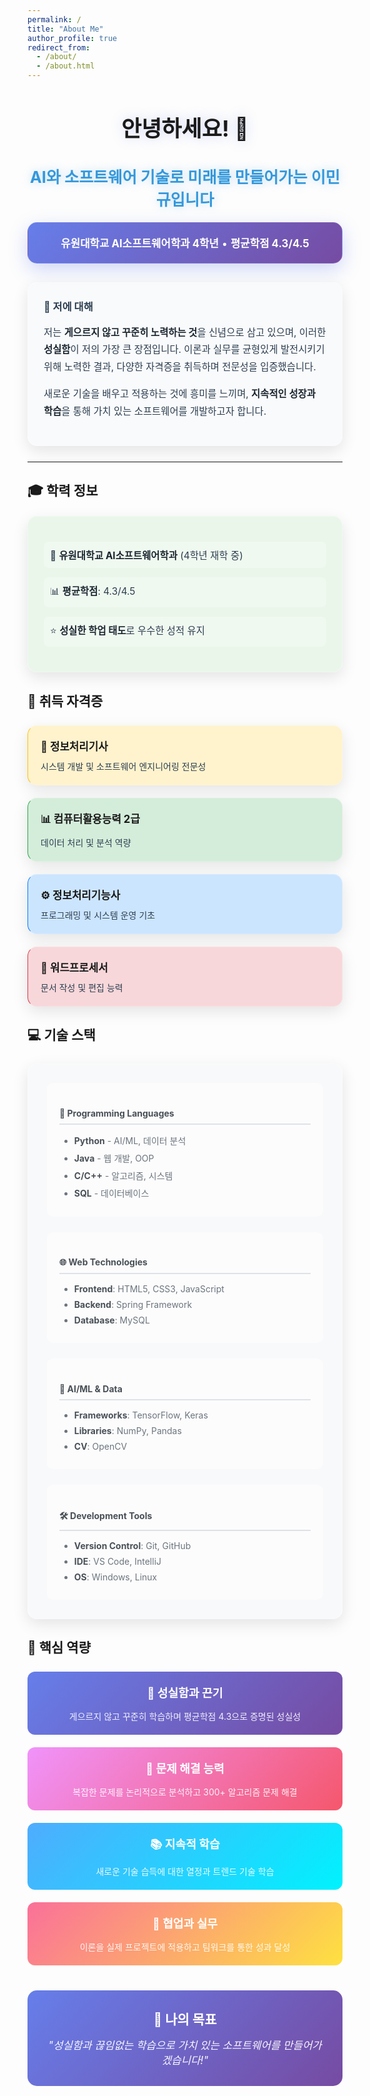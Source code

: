 ```yaml
---
permalink: /
title: "About Me"
author_profile: true
redirect_from: 
  - /about/
  - /about.html
---
```


<style>
  /* 다크모드 대응 CSS - 파티클 효과와 조화 */
  .hero-section {
    text-align: center; 
    margin-bottom: 30px;
    position: relative;
    z-index: 1;
  }
  
  .hero-title {
    font-size: 2.5em; 
    margin-bottom: 10px;
    color: #1a1a1a !important;
    text-shadow: 0 0 20px rgba(102, 126, 234, 0.3);
    transition: all 0.3s ease;
  }
  
  .hero-subtitle {
    font-size: 1.8em; 
    margin-bottom: 20px;
    color: #3498db !important;
    text-shadow: 0 0 15px rgba(52, 152, 219, 0.3);
  }
  
  .hero-badge {
    background: linear-gradient(135deg, #667eea 0%, #764ba2 100%); 
    color: white; 
    padding: 20px; 
    border-radius: 15px; 
    margin: 20px 0;
    box-shadow: 0 10px 30px rgba(102, 126, 234, 0.3);
    backdrop-filter: blur(10px);
    border: 1px solid rgba(255, 255, 255, 0.1);
  }
  
  .hero-badge p {
    font-size: 1.2em; 
    margin: 0;
  }
  
  .intro-section {
    background: rgba(248, 249, 250, 0.8); 
    padding: 25px; 
    border-radius: 15px; 
    border-left: 5px solid #3498db; 
    margin: 25px 0;
    backdrop-filter: blur(15px);
    box-shadow: 0 8px 25px rgba(0, 0, 0, 0.1);
    border: 1px solid rgba(255, 255, 255, 0.2);
    position: relative;
    z-index: 1;
  }
  
  .intro-section h3 {
    color: #2c3e50 !important; 
    margin-top: 0;
  }
  
  .intro-section p {
    font-size: 1.1em; 
    line-height: 1.8;
    color: #2c3e50 !important;
  }
  
  .intro-section strong {
    color: #1a252f !important;
  }
  
  /* 학력 정보 스타일 - 파티클 효과와 조화 */
  .education-section {
    background: rgba(232, 245, 232, 0.9); 
    padding: 25px; 
    border-radius: 15px; 
    margin: 20px 0;
    backdrop-filter: blur(15px);
    box-shadow: 0 8px 25px rgba(0, 0, 0, 0.1);
    border: 1px solid rgba(255, 255, 255, 0.3);
    position: relative;
    z-index: 1;
  }
  
  .education-section ul {
    list-style: none; 
    padding: 0;
  }
  
  .education-section li {
    margin: 15px 0; 
    font-size: 1.1em;
    color: #2c3e50 !important;
    padding: 10px;
    border-radius: 8px;
    background: rgba(255, 255, 255, 0.3);
    transition: all 0.3s ease;
  }
  
  .education-section li strong {
    color: #1a252f !important;
  }
  
  .education-section li:hover {
    transform: translateX(5px);
    background: rgba(255, 255, 255, 0.5);
    box-shadow: 0 5px 15px rgba(0, 0, 0, 0.1);
  }
  
  /* 자격증 카드 스타일 - 파티클 효과와 조화 */
  .cert-grid {
    display: grid; 
    grid-template-columns: repeat(auto-fit, minmax(300px, 1fr)); 
    gap: 20px; 
    margin: 25px 0;
  }
  
  .cert-card {
    padding: 20px; 
    border-radius: 15px; 
    border-left: 4px solid;
    backdrop-filter: blur(15px);
    box-shadow: 0 8px 25px rgba(0, 0, 0, 0.1);
    border: 1px solid rgba(255, 255, 255, 0.2);
    transition: all 0.3s ease;
    position: relative;
    z-index: 1;
  }
  
  .cert-card:hover {
    transform: translateY(-5px);
    box-shadow: 0 15px 35px rgba(0, 0, 0, 0.15);
  }
  
  .cert-card h4, .cert-card p {
    margin: 0;
  }
  
  .cert-card h4 {
    margin-bottom: 10px;
    font-size: 1.2em;
    color: #1a1a1a !important;
  }
  
  .cert-card p {
    color: #2c3e50 !important;
  }
  
  /* 기술 스택 스타일 - 파티클 효과와 조화 */
  .tech-section {
    background: rgba(248, 249, 250, 0.9); 
    padding: 30px; 
    border-radius: 15px; 
    margin: 25px 0;
    backdrop-filter: blur(15px);
    box-shadow: 0 8px 25px rgba(0, 0, 0, 0.1);
    border: 1px solid rgba(255, 255, 255, 0.3);
    position: relative;
    z-index: 1;
  }
  
  .tech-grid {
    display: grid; 
    grid-template-columns: repeat(auto-fit, minmax(250px, 1fr)); 
    gap: 25px;
  }
  
  .tech-category {
    background: rgba(255, 255, 255, 0.5);
    padding: 20px;
    border-radius: 10px;
    transition: all 0.3s ease;
  }
  
  .tech-category:hover {
    transform: translateY(-3px);
    box-shadow: 0 10px 20px rgba(0, 0, 0, 0.1);
  }
  
  .tech-category h4 {
    color: #495057 !important; 
    border-bottom: 2px solid #dee2e6; 
    padding-bottom: 8px;
    margin-bottom: 15px;
  }
  
  .tech-category ul {
    color: #6c757d !important;
    margin: 0;
  }
  
  .tech-category li {
    margin: 8px 0;
    transition: all 0.2s ease;
    color: #6c757d !important;
  }
  
  .tech-category li strong {
    color: #495057 !important;
  }
  
  .tech-category li:hover {
    color: #3498db !important;
    transform: translateX(3px);
  }
  
  /* 섹션 제목 라이트 모드 */
  h2 {
    color: #1a1a1a !important;
  }
  
  /* 다크모드 전용 스타일 */
  @media (prefers-color-scheme: dark) {
    .hero-title {
      color: #e8e8e8 !important;
    }
    
    .hero-subtitle {
      color: #64b5f6 !important;
    }
    
    .intro-section {
      background: rgba(45, 45, 45, 0.9) !important;
      border-left-color: #64b5f6 !important;
    }
    
    .intro-section h3 {
      color: #e8e8e8 !important;
    }
    
    .intro-section p {
      color: #e8e8e8 !important;
    }
    
    .intro-section p strong {
      color: #ffffff !important;
    }
    
    .education-section {
      background: rgba(45, 65, 45, 0.9) !important;
    }
    
    .education-section li {
      color: #e8e8e8 !important;
      background: rgba(255, 255, 255, 0.1) !important;
    }
    
    .education-section li strong {
      color: #ffffff !important;
    }
    
    .education-section li:hover {
      background: rgba(255, 255, 255, 0.2) !important;
    }
    
    .tech-section {
      background: rgba(40, 40, 40, 0.9) !important;
    }
    
    .tech-category {
      background: rgba(255, 255, 255, 0.1) !important;
    }
    
    .tech-category h4 {
      color: #e8e8e8 !important;
      border-bottom-color: #555 !important;
    }
    
    .tech-category ul {
      color: #cccccc !important;
    }
    
    .tech-category li {
      color: #cccccc !important;
    }
    
    .tech-category li strong {
      color: #ffffff !important;
    }
    
    .tech-category li:hover {
      color: #64b5f6 !important;
    }
    
    /* 섹션 제목 다크모드 */
    h2 {
      color: #e8e8e8 !important;
    }
    
    /* 자격증 카드 제목들 다크모드에서만 밝게 */
    .cert-card h4 {
      color: inherit !important;
    }
    
    /* 자격증 카드 다크모드 색상 */
    .cert-card:nth-child(1) {
      background-color: rgba(255, 243, 205, 0.2) !important;
      color: #ffd54f !important;
      border-left-color: #ffc107 !important;
    }
    
    .cert-card:nth-child(1) h4 {
      color: #ffd54f !important;
    }
    
    .cert-card:nth-child(1) p {
      color: #ffecb3 !important;
    }
    
    .cert-card:nth-child(2) {
      background-color: rgba(212, 237, 218, 0.2) !important;
      color: #81c784 !important;
      border-left-color: #28a745 !important;
    }
    
    .cert-card:nth-child(2) h4 {
      color: #81c784 !important;
    }
    
    .cert-card:nth-child(2) p {
      color: #c8e6c9 !important;
    }
    
    .cert-card:nth-child(3) {
      background-color: rgba(204, 229, 255, 0.2) !important;
      color: #64b5f6 !important;
      border-left-color: #007bff !important;
    }
    
    .cert-card:nth-child(3) h4 {
      color: #64b5f6 !important;
    }
    
    .cert-card:nth-child(3) p {
      color: #bbdefb !important;
    }
    
    .cert-card:nth-child(4) {
      background-color: rgba(248, 215, 218, 0.2) !important;
      color: #f48fb1 !important;
      border-left-color: #dc3545 !important;
    }
    
    .cert-card:nth-child(4) h4 {
      color: #f48fb1 !important;
    }
    
    .cert-card:nth-child(4) p {
      color: #f8bbd9 !important;
    }
  }
</style>

<div class="hero-section">
  <h1 class="hero-title">
    안녕하세요! 👋
  </h1>
  <h2 class="hero-subtitle">
    AI와 소프트웨어 기술로 미래를 만들어가는 <strong>이민규</strong>입니다
  </h2>
  <div class="hero-badge">
    <p>
      <strong>유원대학교 AI소프트웨어학과 4학년</strong> • <strong>평균학점 4.3/4.5</strong>
    </p>
  </div>
</div>

<div class="intro-section">
  <h3>🌟 저에 대해</h3>
  <p>
    저는 <strong>게으르지 않고 꾸준히 노력하는 것</strong>을 신념으로 삼고 있으며, 이러한 <strong>성실함</strong>이 저의 가장 큰 장점입니다. 이론과 실무를 균형있게 발전시키기 위해 노력한 결과, 다양한 자격증을 취득하며 전문성을 입증했습니다.
  </p>
  <p>
    새로운 기술을 배우고 적용하는 것에 흥미를 느끼며, <strong>지속적인 성장과 학습</strong>을 통해 가치 있는 소프트웨어를 개발하고자 합니다.
  </p>
</div>

---

## 🎓 학력 정보
<div class="education-section">
  <ul>
    <li>
      🏫 <strong>유원대학교 AI소프트웨어학과</strong> (4학년 재학 중)
    </li>
    <li>
      📊 <strong>평균학점</strong>: 4.3/4.5
    </li>
    <li>
      ⭐ <strong>성실한 학업 태도</strong>로 우수한 성적 유지
    </li>
  </ul>
</div>

## 🏅 취득 자격증
<div class="cert-grid">
  <div class="cert-card" style="background-color: #fff3cd; color: #856404; border-left-color: #ffc107;">
    <h4>💼 정보처리기사</h4>
    <p>시스템 개발 및 소프트웨어 엔지니어링 전문성</p>
  </div>
  <div class="cert-card" style="background-color: #d4edda; color: #155724; border-left-color: #28a745;">
    <h4>📊 컴퓨터활용능력 2급</h4>
    <p>데이터 처리 및 분석 역량</p>
  </div>
  <div class="cert-card" style="background-color: #cce5ff; color: #004085; border-left-color: #007bff;">
    <h4>⚙️ 정보처리기능사</h4>
    <p>프로그래밍 및 시스템 운영 기초</p>
  </div>
  <div class="cert-card" style="background-color: #f8d7da; color: #721c24; border-left-color: #dc3545;">
    <h4>📝 워드프로세서</h4>
    <p>문서 작성 및 편집 능력</p>
  </div>
</div>

## 💻 기술 스택
<div class="tech-section">
  <div class="tech-grid">
    <div class="tech-category">
      <h4>🐍 Programming Languages</h4>
      <ul>
        <li><strong>Python</strong> - AI/ML, 데이터 분석</li>
        <li><strong>Java</strong> - 웹 개발, OOP</li>
        <li><strong>C/C++</strong> - 알고리즘, 시스템</li>
        <li><strong>SQL</strong> - 데이터베이스</li>
      </ul>
    </div>
    <div class="tech-category">
      <h4>🌐 Web Technologies</h4>
      <ul>
        <li><strong>Frontend</strong>: HTML5, CSS3, JavaScript</li>
        <li><strong>Backend</strong>: Spring Framework</li>
        <li><strong>Database</strong>: MySQL</li>
      </ul>
    </div>
    <div class="tech-category">
      <h4>🤖 AI/ML & Data</h4>
      <ul>
        <li><strong>Frameworks</strong>: TensorFlow, Keras</li>
        <li><strong>Libraries</strong>: NumPy, Pandas</li>
        <li><strong>CV</strong>: OpenCV</li>
      </ul>
    </div>
    <div class="tech-category">
      <h4>🛠️ Development Tools</h4>
      <ul>
        <li><strong>Version Control</strong>: Git, GitHub</li>
        <li><strong>IDE</strong>: VS Code, IntelliJ</li>
        <li><strong>OS</strong>: Windows, Linux</li>
      </ul>
    </div>
  </div>
</div>

## 🚀 핵심 역량
<div style="display: grid; grid-template-columns: repeat(auto-fit, minmax(280px, 1fr)); gap: 20px; margin: 25px 0;">
  <div style="background: linear-gradient(135deg, #667eea 0%, #764ba2 100%); color: white; padding: 20px; border-radius: 12px; text-align: center;">
    <h4 style="margin: 0 0 15px 0; font-size: 1.3em;">🎯 성실함과 끈기</h4>
    <p style="margin: 0; opacity: 0.9;">게으르지 않고 꾸준히 학습하며 평균학점 4.3으로 증명된 성실성</p>
  </div>
  <div style="background: linear-gradient(135deg, #f093fb 0%, #f5576c 100%); color: white; padding: 20px; border-radius: 12px; text-align: center;">
    <h4 style="margin: 0 0 15px 0; font-size: 1.3em;">🧠 문제 해결 능력</h4>
    <p style="margin: 0; opacity: 0.9;">복잡한 문제를 논리적으로 분석하고 300+ 알고리즘 문제 해결</p>
  </div>
  <div style="background: linear-gradient(135deg, #4facfe 0%, #00f2fe 100%); color: white; padding: 20px; border-radius: 12px; text-align: center;">
    <h4 style="margin: 0 0 15px 0; font-size: 1.3em;">📚 지속적 학습</h4>
    <p style="margin: 0; opacity: 0.9;">새로운 기술 습득에 대한 열정과 트렌드 기술 학습</p>
  </div>
  <div style="background: linear-gradient(135deg, #fa709a 0%, #fee140 100%); color: white; padding: 20px; border-radius: 12px; text-align: center;">
    <h4 style="margin: 0 0 15px 0; font-size: 1.3em;">🤝 협업과 실무</h4>
    <p style="margin: 0; opacity: 0.9;">이론을 실제 프로젝트에 적용하고 팀워크를 통한 성과 달성</p>
  </div>
</div>

<div style="text-align: center; margin: 40px 0; padding: 30px; background: linear-gradient(135deg, #667eea 0%, #764ba2 100%); color: white; border-radius: 15px;">
  <h3 style="margin: 0 0 15px 0; font-size: 1.5em;">💫 나의 목표</h3>
  <p style="font-size: 1.2em; margin: 0; opacity: 0.95;">
    <em>"성실함과 끊임없는 학습으로 가치 있는 소프트웨어를 만들어가겠습니다!"</em>
  </p>
</div>
